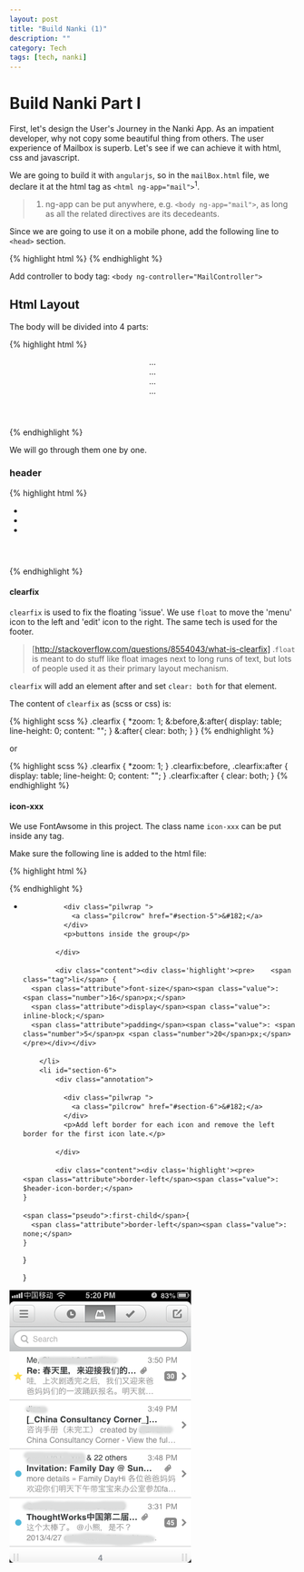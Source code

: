 ```yaml
---
layout: post
title: "Build Nanki (1)"
description: ""
category: Tech
tags: [tech, nanki]
---
```


# Build Nanki Part I
First, let's design the User's Journey in the Nanki App. As an impatient developer, why not copy some beautiful thing
from others. The user experience of Mailbox is superb. Let's see if we can achieve it with html, css and javascript.


We are going to build it with `angularjs`, so in the `mailBox.html` file, we declare it at the html tag as
`<html ng-app="mail">`<sup>1</sup>.

> 1. ng-app can be put anywhere, e.g. `<body ng-app="mail">`, as long as all the related directives are its decedeants.

Since we are going to use it on a mobile phone, add the following line to `<head>` section.

{% highlight html %}
<meta name="viewport" content="initial-scale = 1.0,maximum-scale = 1.0"/>
{% endhighlight %}

Add controller to body tag: `<body ng-controller="MailController">`

## Html Layout

The body will be divided into 4 parts:

{% highlight html %}
<div class="wrapper">
    <header class="clearfix"> ...
    <section class="search-bar"> ...
    <section class="container"> ...
    <footer class="clearfix"> ...
</div>
{% endhighlight %}

We will go through them one by one.

### header

{% highlight html %}
<header class="clearfix">
    <i class="menu icon-reorder"></i>
    <ul class="button-group">
        <li class="later icon-time"></li>
        <li class="inbox icon-inbox"></li>
        <li class="archive icon-ok"></li>
    </ul>
    <i class="edit icon-edit"></i>
</header>
{% endhighlight %}

#### clearfix

`clearfix` is used to fix the floating 'issue'. We use `float` to move the 'menu' icon to the left and 'edit' icon to the
right. The same tech is used for the footer.

> [http://stackoverflow.com/questions/8554043/what-is-clearfix] .`float` is meant to do stuff like float images next to
> long runs of text, but lots of people used it as their primary layout mechanism.

`clearfix` will add an element after and set `clear: both` for that element.

The content of `clearfix` as (scss or css) is:

{% highlight scss %}
.clearfix {
  *zoom: 1;
  &:before,&:after{
    display: table;
    line-height: 0;
    content: "";
  }
  &:after{
    clear: both;
  }
}
{% endhighlight %}

or

{% highlight scss %}
.clearfix {
  *zoom: 1;
}
.clearfix:before, .clearfix:after {
  display: table;
  line-height: 0;
  content: "";
}
.clearfix:after {
  clear: both;
}
{% endhighlight %}

#### icon-xxx

We use FontAwsome in this project. The class name `icon-xxx` can be put inside any tag.

Make sure the following line is added to the html file:

{% highlight html %}
<link charset='utf-8' href='css/font-awesome.css' rel='stylesheet' type='text/css'/>
{% endhighlight %}


<ul>
<li id="section-5">
            <div class="annotation">

              <div class="pilwrap ">
                <a class="pilcrow" href="#section-5">&#182;</a>
              </div>
              <p>buttons inside the group</p>

            </div>

            <div class="content"><div class='highlight'><pre>    <span class="tag">li</span> {
      <span class="attribute">font-size</span><span class="value">: <span class="number">16</span>px;</span>
      <span class="attribute">display</span><span class="value">: inline-block;</span>
      <span class="attribute">padding</span><span class="value">: <span class="number">5</span>px <span class="number">20</span>px;</span></pre></div></div>

        </li>
        <li id="section-6">
            <div class="annotation">

              <div class="pilwrap ">
                <a class="pilcrow" href="#section-6">&#182;</a>
              </div>
              <p>Add left border for each icon and remove the left border for the first icon late.</p>

            </div>

            <div class="content"><div class='highlight'><pre>      <span class="attribute">border-left</span><span class="value">: $header-icon-border;</span>
    }

    <span class="pseudo">:first-child</span>{
      <span class="attribute">border-left</span><span class="value">: none;</span>
    }
  }

}</pre></div></div>
</li>

</ul>

![Alt text](/images/mailbox.png)
